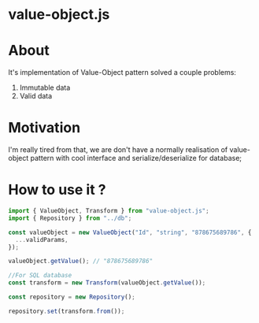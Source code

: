 # value-object.js

# About

It's implementation of Value-Object pattern solved a couple problems:

1. Immutable data
2. Valid data

# Motivation

I'm really tired from that, we are don't have a normally realisation of value-object pattern with cool interface and serialize/deserialize for database;

# How to use it ?

```ts
import { ValueObject, Transform } from "value-object.js";
import { Repository } from "../db";

const valueObject = new ValueObject("Id", "string", "878675689786", {
  ...validParams,
});

valueObject.getValue(); // "878675689786"

//For SQL database
const transform = new Transform(valueObject.getValue());

const repository = new Repository();

repository.set(transform.from());
```
